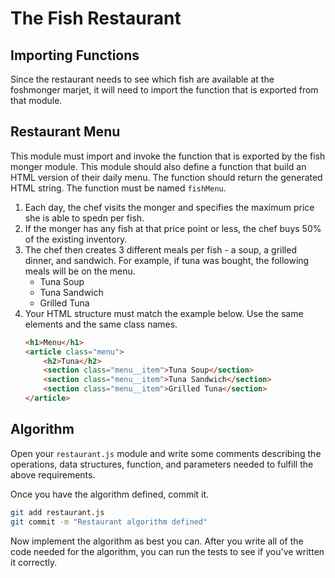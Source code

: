 # The Fish Restaurant

## Importing Functions

Since the restaurant needs to see which fish are available at the foshmonger marjet, it will need to import the function that is exported from that module.

## Restaurant Menu

This module must import and invoke the function that is exported by the fish monger module. This module should also define a function that build an HTML version of their daily menu. The function should return the generated HTML string. The function must be named `fishMenu`.

1. Each day, the chef visits the monger and specifies the maximum price she is able to spedn per fish.
1. If the monger has any fish at that price point or less, the chef buys 50% of the existing inventory.
1. The chef then creates 3 different meals per fish - a soup, a grilled dinner, and sandwich. For example, if tuna was bought, the following meals will be on the menu.
    * Tuna Soup
    * Tuna Sandwich
    * Grilled Tuna
1. Your HTML structure must match the example below. Use the same elements and the same class names.
    ```html
    <h1>Menu</h1>
    <article class="menu">
        <h2>Tuna</h2>
        <section class="menu__item">Tuna Soup</section>
        <section class="menu__item">Tuna Sandwich</section>
        <section class="menu__item">Grilled Tuna</section>
    </article>
    ```

## Algorithm

Open your `restaurant.js` module and write some comments describing the operations, data structures, function, and parameters needed to fulfill the above requirements.

Once you have the algorithm defined, commit it.

```sh
git add restaurant.js
git commit -m "Restaurant algorithm defined"
```

Now implement the algorithm as best you can. After you write all of the code needed for the algorithm, you can run the tests to see if you've written it correctly.

